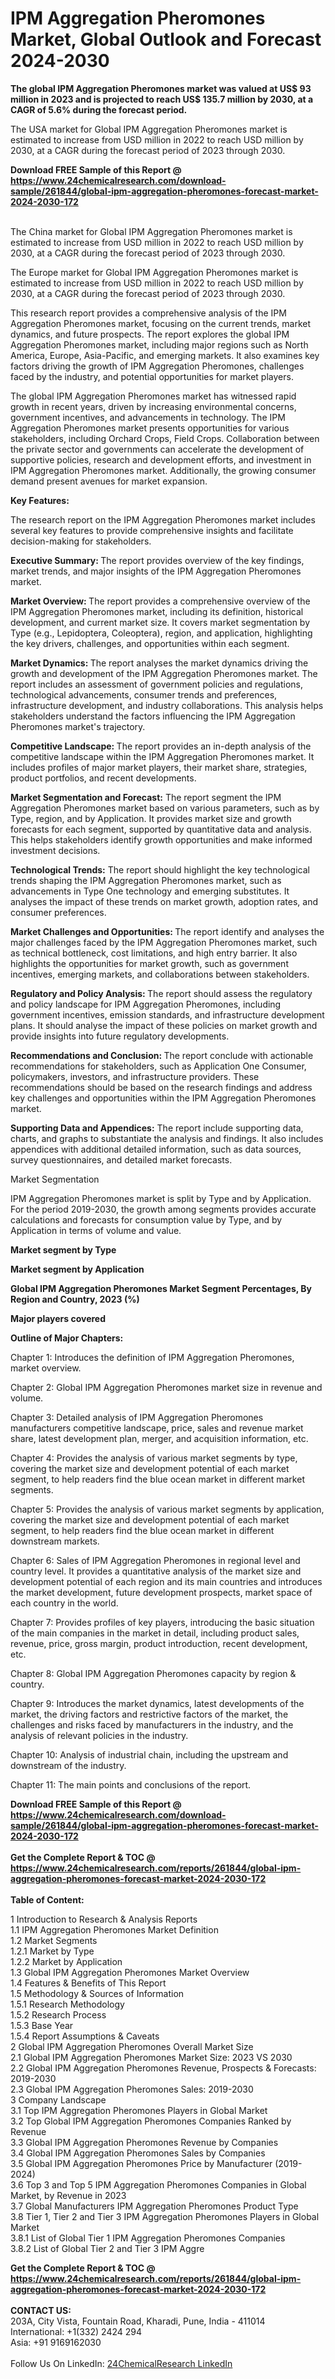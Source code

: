 <h1>IPM Aggregation Pheromones Market, Global Outlook and Forecast 2024-2030</h1><p><strong>The global IPM Aggregation Pheromones market was valued at US$ 93 million in 2023 and is projected to reach US$ 135.7 million by 2030, at a CAGR of 5.6% during the forecast period.</strong></p><p>
</p><p>The USA market for Global IPM Aggregation Pheromones market is estimated to increase from USD million in 2022 to reach USD million by 2030, at a CAGR during the forecast period of 2023 through 2030.</p><div><b>Download FREE Sample of this Report @ 
            <a href="https://www.24chemicalresearch.com/download-sample/261844/global-ipm-aggregation-pheromones-forecast-market-2024-2030-172">
            https://www.24chemicalresearch.com/download-sample/261844/global-ipm-aggregation-pheromones-forecast-market-2024-2030-172</a></b></div><br><p>
</p><p>The China market for Global IPM Aggregation Pheromones market is estimated to increase from USD million in 2022 to reach USD million by 2030, at a CAGR during the forecast period of 2023 through 2030.</p><p>
</p><p>The Europe market for Global IPM Aggregation Pheromones market is estimated to increase from USD million in 2022 to reach USD million by 2030, at a CAGR during the forecast period of 2023 through 2030.</p><p>
</p><p>This research report provides a comprehensive analysis of the IPM Aggregation Pheromones market, focusing on the current trends, market dynamics, and future prospects. The report explores the global IPM Aggregation Pheromones market, including major regions such as North America, Europe, Asia-Pacific, and emerging markets. It also examines key factors driving the growth of IPM Aggregation Pheromones, challenges faced by the industry, and potential opportunities for market players.</p><p>
The global IPM Aggregation Pheromones market has witnessed rapid growth in recent years, driven by increasing environmental concerns, government incentives, and advancements in technology. The IPM Aggregation Pheromones market presents opportunities for various stakeholders, including Orchard Crops, Field Crops. Collaboration between the private sector and governments can accelerate the development of supportive policies, research and development efforts, and investment in IPM Aggregation Pheromones market. Additionally, the growing consumer demand present avenues for market expansion.</p><p>
<strong>Key Features:</strong></p><p>
The research report on the IPM Aggregation Pheromones market includes several key features to provide comprehensive insights and facilitate decision-making for stakeholders.</p><p>
<strong>Executive Summary: </strong>The report provides overview of the key findings, market trends, and major insights of the IPM Aggregation Pheromones market.</p><p>
<strong>Market Overview: </strong>The report provides a comprehensive overview of the IPM Aggregation Pheromones market, including its definition, historical development, and current market size. It covers market segmentation by Type (e.g., Lepidoptera, Coleoptera), region, and application, highlighting the key drivers, challenges, and opportunities within each segment.</p><p>
<strong>Market Dynamics: </strong>The report analyses the market dynamics driving the growth and development of the IPM Aggregation Pheromones market. The report includes an assessment of government policies and regulations, technological advancements, consumer trends and preferences, infrastructure development, and industry collaborations. This analysis helps stakeholders understand the factors influencing the IPM Aggregation Pheromones market's trajectory.</p><p>
<strong>Competitive Landscape: </strong>The report provides an in-depth analysis of the competitive landscape within the IPM Aggregation Pheromones market. It includes profiles of major market players, their market share, strategies, product portfolios, and recent developments.</p><p>
<strong>Market Segmentation and Forecast:</strong> The report segment the IPM Aggregation Pheromones market based on various parameters, such as by Type, region, and by Application. It provides market size and growth forecasts for each segment, supported by quantitative data and analysis. This helps stakeholders identify growth opportunities and make informed investment decisions.</p><p>
<strong>Technological Trends:</strong> The report should highlight the key technological trends shaping the IPM Aggregation Pheromones market, such as advancements in Type One technology and emerging substitutes. It analyses the impact of these trends on market growth, adoption rates, and consumer preferences.</p><p>
<strong>Market Challenges and Opportunities: </strong>The report identify and analyses the major challenges faced by the IPM Aggregation Pheromones market, such as technical bottleneck, cost limitations, and high entry barrier. It also highlights the opportunities for market growth, such as government incentives, emerging markets, and collaborations between stakeholders.</p><p>
<strong>Regulatory and Policy Analysis: </strong>The report should assess the regulatory and policy landscape for IPM Aggregation Pheromones, including government incentives, emission standards, and infrastructure development plans. It should analyse the impact of these policies on market growth and provide insights into future regulatory developments.</p><p>
<strong>Recommendations and Conclusion: </strong>The report conclude with actionable recommendations for stakeholders, such as Application One Consumer, policymakers, investors, and infrastructure providers. These recommendations should be based on the research findings and address key challenges and opportunities within the IPM Aggregation Pheromones market.</p><p>
<strong>Supporting Data and Appendices:</strong> The report include supporting data, charts, and graphs to substantiate the analysis and findings. It also includes appendices with additional detailed information, such as data sources, survey questionnaires, and detailed market forecasts.</p><p>
Market Segmentation</p><p>
IPM Aggregation Pheromones market is split by Type and by Application. For the period 2019-2030, the growth among segments provides accurate calculations and forecasts for consumption value by Type, and by Application in terms of volume and value.</p><p>
<strong>Market segment by Type</strong></p><p>
</p><p>
</p><p><strong>Market segment by Application</strong></p><p>
</p><p>
</p><p><strong>Global IPM Aggregation Pheromones Market Segment Percentages, By Region and Country, 2023 (%)</strong></p><p>
</p><p>
</p><p></p><p>
</p><p><strong>Major players covered</strong></p><p>
</p><p>
</p><p><strong>Outline of Major Chapters:</strong></p><p>
Chapter 1: Introduces the definition of IPM Aggregation Pheromones, market overview.</p><p>
Chapter 2: Global IPM Aggregation Pheromones market size in revenue and volume.</p><p>
Chapter 3: Detailed analysis of IPM Aggregation Pheromones manufacturers competitive landscape, price, sales and revenue market share, latest development plan, merger, and acquisition information, etc.</p><p>
Chapter 4: Provides the analysis of various market segments by type, covering the market size and development potential of each market segment, to help readers find the blue ocean market in different market segments.</p><p>
Chapter 5: Provides the analysis of various market segments by application, covering the market size and development potential of each market segment, to help readers find the blue ocean market in different downstream markets.</p><p>
Chapter 6: Sales of IPM Aggregation Pheromones in regional level and country level. It provides a quantitative analysis of the market size and development potential of each region and its main countries and introduces the market development, future development prospects, market space of each country in the world.</p><p>
Chapter 7: Provides profiles of key players, introducing the basic situation of the main companies in the market in detail, including product sales, revenue, price, gross margin, product introduction, recent development, etc.</p><p>
Chapter 8: Global IPM Aggregation Pheromones capacity by region &amp; country.</p><p>
Chapter 9: Introduces the market dynamics, latest developments of the market, the driving factors and restrictive factors of the market, the challenges and risks faced by manufacturers in the industry, and the analysis of relevant policies in the industry.</p><p>
Chapter 10: Analysis of industrial chain, including the upstream and downstream of the industry.</p><p>
Chapter 11: The main points and conclusions of the report.</p><div><b>Download FREE Sample of this Report @ 
            <a href="https://www.24chemicalresearch.com/download-sample/261844/global-ipm-aggregation-pheromones-forecast-market-2024-2030-172">
            https://www.24chemicalresearch.com/download-sample/261844/global-ipm-aggregation-pheromones-forecast-market-2024-2030-172</a></b></div><br><div><b>Get the Complete Report & TOC @ 
            <a href="https://www.24chemicalresearch.com/reports/261844/global-ipm-aggregation-pheromones-forecast-market-2024-2030-172">
            https://www.24chemicalresearch.com/reports/261844/global-ipm-aggregation-pheromones-forecast-market-2024-2030-172</a></b></div><br>
            <b>Table of Content:</b><p>1 Introduction to Research & Analysis Reports<br />
    1.1 IPM Aggregation Pheromones Market Definition<br />
    1.2 Market Segments<br />
        1.2.1 Market by Type<br />
        1.2.2 Market by Application<br />
    1.3 Global IPM Aggregation Pheromones Market Overview<br />
    1.4 Features & Benefits of This Report<br />
    1.5 Methodology & Sources of Information<br />
        1.5.1 Research Methodology<br />
        1.5.2 Research Process<br />
        1.5.3 Base Year<br />
        1.5.4 Report Assumptions & Caveats<br />
2 Global IPM Aggregation Pheromones Overall Market Size<br />
    2.1 Global IPM Aggregation Pheromones Market Size: 2023 VS 2030<br />
    2.2 Global IPM Aggregation Pheromones Revenue, Prospects & Forecasts: 2019-2030<br />
    2.3 Global IPM Aggregation Pheromones Sales: 2019-2030<br />
3 Company Landscape<br />
    3.1 Top IPM Aggregation Pheromones Players in Global Market<br />
    3.2 Top Global IPM Aggregation Pheromones Companies Ranked by Revenue<br />
    3.3 Global IPM Aggregation Pheromones Revenue by Companies<br />
    3.4 Global IPM Aggregation Pheromones Sales by Companies<br />
    3.5 Global IPM Aggregation Pheromones Price by Manufacturer (2019-2024)<br />
    3.6 Top 3 and Top 5 IPM Aggregation Pheromones Companies in Global Market, by Revenue in 2023<br />
    3.7 Global Manufacturers IPM Aggregation Pheromones Product Type<br />
    3.8 Tier 1, Tier 2 and Tier 3 IPM Aggregation Pheromones Players in Global Market<br />
        3.8.1 List of Global Tier 1 IPM Aggregation Pheromones Companies<br />
        3.8.2 List of Global Tier 2 and Tier 3 IPM Aggre</p><div><b>Get the Complete Report & TOC @ 
            <a href="https://www.24chemicalresearch.com/reports/261844/global-ipm-aggregation-pheromones-forecast-market-2024-2030-172">
            https://www.24chemicalresearch.com/reports/261844/global-ipm-aggregation-pheromones-forecast-market-2024-2030-172</a></b></div><br><b>CONTACT US:</b><br>
            203A, City Vista, Fountain Road, Kharadi, Pune, India - 411014<br>
            International: +1(332) 2424 294<br>
            Asia: +91 9169162030 <br><br>
            Follow Us On LinkedIn: <a href="https://www.linkedin.com/company/24chemicalresearch/">24ChemicalResearch LinkedIn</a>